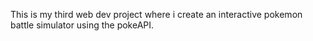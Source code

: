 This is my third web dev project where i create an interactive pokemon battle simulator using the pokeAPI.
